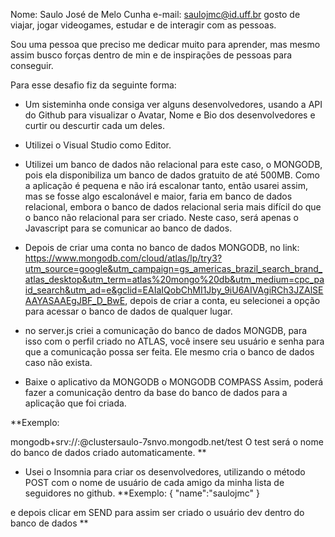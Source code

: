 Nome: Saulo José de Melo Cunha
e-mail: saulojmc@id.uff.br
gosto de viajar, jogar videogames, estudar e de interagir com as pessoas.

Sou uma pessoa que preciso me dedicar muito para aprender, mas mesmo assim busco forças dentro de min e de inspirações de pessoas para conseguir.

Para esse desafio fiz da seguinte forma:

- Um sisteminha onde consiga ver alguns desenvolvedores, usando a API do Github para visualizar o Avatar, Nome e Bio dos desenvolvedores e curtir ou descurtir cada um deles.

- Utilizei o Visual Studio como Editor.

- Utilizei um banco de dados não relacional para este caso, o MONGODB, pois ela disponibiliza um banco de dados gratuito de até 500MB. Como a aplicação é pequena e não irá escalonar tanto, então usarei assim, mas se fosse algo escalonável e maior, faria em banco de dados relacional, embora o banco de dados relacional seria  mais difícil do que o banco não relacional para ser criado. Neste caso, será apenas o Javascript para se comunicar ao banco de dados.

- Depois de criar uma conta no banco de dados MONGODB, no link: https://www.mongodb.com/cloud/atlas/lp/try3?utm_source=google&utm_campaign=gs_americas_brazil_search_brand_atlas_desktop&utm_term=atlas%20mongo%20db&utm_medium=cpc_paid_search&utm_ad=e&gclid=EAIaIQobChMI1Jby_9iU6AIVAgiRCh3JZAlSEAAYASAAEgJBF_D_BwE, depois de criar a conta, eu selecionei a opção para acessar o banco de dados de qualquer lugar.

- no server.js criei a comunicação do banco de dados MONGDB, para isso com o perfil criado no ATLAS, você insere seu usuário e senha para que a comunicação possa ser feita. Ele mesmo cria o banco de dados caso não exista.

- Baixe o aplicativo da MONGODB o MONGODB COMPASS
Assim, poderá fazer a comunicação dentro da base do banco de dados para a aplicação que foi criada.

**Exemplo:

mongodb+srv://<users>:<password>@clustersaulo-7snvo.mongodb.net/test
O test será o nome do banco de dados criado automaticamente.
**


- Usei o Insomnia para criar os desenvolvedores, utilizando o método POST com o nome de usuário de cada amigo da minha lista de seguidores no github.
**Exemplo: 
{
    "name":"saulojmc"
}

e depois clicar em SEND para assim ser criado o usuário dev dentro do banco de dados
**



